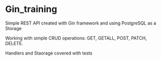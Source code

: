 # Gin_training

Simple REST API created with Gin framework and using PostgreSQL as a Storage

Working with simple CRUD operations: GET, GETALL, POST, PATCH, DELETE.

Handlers and Staorage covered with tests
